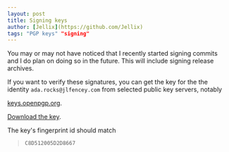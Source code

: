 ```yaml
---
layout: post
title: Signing keys
author: [Jellix](https://github.com/Jellix)
tags: "PGP keys" "signing"
---
```


You may or may not have noticed that I recently started signing commits and I
do plan on doing so in the future.  This will include signing release archives.

If you want to verify these signatures, you can get the key for the the
identity `ada.rocks@jlfencey.com` from selected public key servers, notably

[keys.openpgp.org](https://keys.openpgp.org).

[Download the key](https://keys.openpgp.org/vks/v1/by-fingerprint/6C1001515C1951D0E78E150EC8D512005D2D8667).

The key's fingerprint id should match

  > `C8D512005D2D8667`
